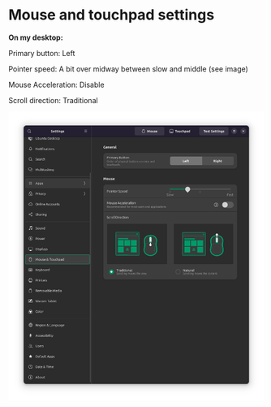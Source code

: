 # Mouse and touchpad settings

**On my desktop:**

Primary button: Left

Pointer speed: A bit over midway between slow and middle (see image)

Mouse Acceleration: Disable

Scroll direction: Traditional

![Mouse and Touchpad](image-15.png)